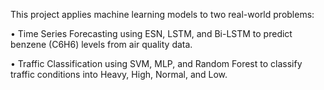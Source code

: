 This project applies machine learning models to two real-world problems:

• Time Series Forecasting using ESN, LSTM, and Bi-LSTM to predict benzene (C6H6) levels from air quality data.

• Traffic Classification using SVM, MLP, and Random Forest to classify traffic conditions into Heavy, High, Normal, and Low.
